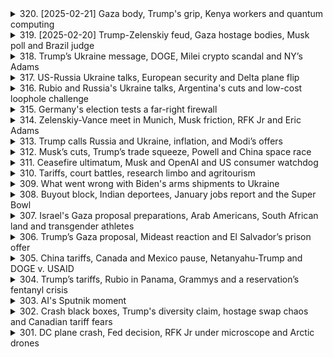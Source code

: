 <details>
<summary>320. [2025-02-21] Gaza body, Trump's grip, Kenya workers and quantum computing</summary><br>

<a href="https://www.youtube.com/watch?v=S0_Ezj3nmOU" target="_blank">
    <img src="https://img.youtube.com/vi/S0_Ezj3nmOU/maxresdefault.jpg" 
        alt="[Youtube]" width="200">
</a>

# Gaza body, Trump's grip, Kenya workers and quantum computing

### 文章重點整理

#### 一、核心議題  
1. **移民政策與勞動力外流**：肯尼亞因年輕人口迅速增長，但國內無法提供足夠的就業機會，轉而將勞動力輸出至德國等國家。  
2. **量子計算技術突破**：微軟宣布其新型芯片Mayana 1在錯誤率控制方面取得進展，可能使量子電腦於數年內問世。  

#### 二、問題原因  
1. **肯尼亞國內就業不足**：每年約有100萬年輕人進入勞動市場，但僅能創造20萬 formal 就業機會。  
2. **接收國 demographic挑戰**：德國等國家因人口老化和生育率下降，面對技能型勞動力短缺，估計缺額高達40萬人。  
3. **量子計算技術瓶頸**：過去量子芯片錯誤率過高，限制其實用性。  

#### 三、各界看法  
1. **肯尼亞國內批評**：質疑政府爲何不利用本地人才資源，反而流失勞動力。  
2. **德國政治反應**：即將迎來的大選中，反對移民的政黨勢頭上升，可能影響政策執行。  
3. **科技界期待**：微軟的技術突破被視為量子計算邁向商業化的重要裏程碑。  

#### 四、主要影響  
1. **肯尼亞經濟發展**：勞動力外流雖可解決短期失業問題，但可能削弱國內人力資源，影響長期經濟增長。  
2. **德國勞動市場**：外籍勞工的加入或彌補技能缺口，但也可能引發社會整合挑戰。  
3. **科技進步**：量子電腦若能商業化，將推動材料科學、藥物研發等領域的突破性進展。  

#### 五、處理方案  
1. **肯尼亞**：簽署勞動協議輸出勞力，並探索本地產業發展和職業訓練計劃以提升就業機會。  
2. **德國**：修訂移民法規，平衡吸引外來勞工與照顧本地就業的政策。  
3. **科技界**：持續研發降低錯誤率的量子芯片技術，加速其實用化進程。  

#### 六、未來發展  
1. **移民政策趨勢**：非洲國家可能進一步增加勞動力輸出，而歐洲國家將面臨更多移民相關的政治和社會議題。  
2. **量子計算商業化**：微軟的技術突破若能持續，量子電腦有望在幾年內於特定行業中應用，如藥物研發、材料科學等。  

#### 七、結論  
1. **肯尼亞案例**：勞動力外流雖短期紓解失業壓力，但需平衡國內發展與國際合作的雙重考量。  
2. **量子計算突破**：技術進展為人類社會帶來潛在的巨大變化，值得持續關注和投資。
</details>

<details>
<summary>319. [2025-02-20] Trump-Zelenskiy feud, Gaza hostage bodies, Musk poll and Brazil judge</summary><br>

<a href="https://www.youtube.com/watch?v=YVxskEa7BNQ" target="_blank">
    <img src="https://img.youtube.com/vi/YVxskEa7BNQ/maxresdefault.jpg" 
        alt="[Youtube]" width="200">
</a>

# Trump-Zelenskiy feud, Gaza hostage bodies, Musk poll and Brazil judge

### 文章整理與分析

本文涵蓋了多個重要的國際新聞主題，涉及政治、經濟、科技和社會等領域。以下是對文章重點的整理和歸納：

---

#### **核心議題**

1. **美俄地緣政治 conflict**
   - 美國總統拜登宣布向烏克蘭提供價值 8 億美元的軍事援助。
   - 俄羅斯總統普丁聲稱俄羅斯正遭受「全面經濟-war」，並對美俄 relations 表示擔憂。

2. **全球能源危機**
   - 石油輸出國組織（OPEC）決定保持原油產量不變，以應對全球能源需求。
   - 多個歐洲國家因能源價格上漲面臨經濟壓力。

3. **科技與社會影響**
   - 特斯拉執行長馬斯克宣布將裁員 10% 的員工，並計劃將公司轉型為一家「遠程辦公」企業。
   - 英特爾宣布將於 2024 年推出新一代處理器，以應對市場需求。

---

#### **問題原因**

1. **美俄地緣政治 conflict**
   - 美國對烏克蘭的軍事援助加劇了美俄 relations 的緊張。
   - 俄羅斯對能源價格的控制力を受到國際制裁的影響。

2. **全球能源危機**
   - 地緣政治不穩定導致能源供應鏈受阻。
   - 綠能轉型的速度緩慢，未能有效替代傳統化石燃料。

3. **科技與社會影響**
   - 經濟衰退壓力下，科技公司面臨成本控制和效率提升的挑戰。
   - 遜工潮和通貨膨脹加劇了勞動力市場的不穩定性。

---

#### **各界看法**

1. **美俄地緣政治 conflict**
   - 西方國家普遍支持美國的對烏克蘭援助政策，但同時擔心軍事衝突進一步升級。
   - 俄羅斯盟友如伊朗和北朝鮮表示支持普丁的立場。

2. **全球能源危機**
   - 石油輸出國組織（OPEC）成員國認為保持產量穩定是平衡市場供需的最佳方式。
   - 國際金融機構呼籲加速綠能轉型，以減少對化石燃料的依賴。

3. **科技與社會影響**
   - 科技公司員工普遍擔心裁員潮會影響其職涯發展。
   - 社會組織和勞工團體批評科技公司的管理層缺乏人文關懷。

---

#### **主要影響**

1. **美俄地緣政治 conflict**
   - 經濟制裁進一步加劇，導致全球金融市場波動。
   - 多個國家的能源價格上漲，影響民生經濟。

2. **全球能源危機**
   - 能源價格高企抑制了消費需求，影響整體經濟增長。
   - 對環境保護和氣候變化的關注進一步提高。

3. **科技與社會影響**
   - 科技公司的裁員潮可能引發更多的失業問題。
   - 遜工運動加劇了勞資矛盾，影響社會穩定。

---

#### **處理方案**

1. **美俄地緣政治 conflict**
   - 國際組織呼籲雙方恢復對話，避免軍事衝突進一步升級。
   - 美國盟友同意分擔更多的防務支出，以分散風險。

2. **全球能源危機**
   - 加快綠能轉型的步伐，增加可再生能源的產出能力。
   - 國家間簽署更多能源合作協議，確保供應鏈的穩定性。

3. **科技與社會影響**
   - 科技公司應該承擔更多的社會責任，避免過度削減員工數量。
   - 政府應該制定更完善的勞工保護法規，保障工人權益。

---

#### **未來發展**

1. **美俄地緣政治 conflict**
   - 美俄 relations 的未來將取決於雙方的戰略選擇和國際形勢的變化。
   - 可能會出現更多的局部 conflict，影響全球安全格局。

2. **全球能源危機**
   - 隨著綠能技術的進步，可再生能源的市場佔有率將逐步提高。
   - 國家間的合作將更加密切，共同應對能源挑戰。

3. **科技與社會影響**
   - 科技公司將進一步推動 automation 和人工智能的應用，提高生產效率。
   - 社會對科技公司的監管將更加嚴格，以平衡創新和倫理的關係。

---

#### **結論**

本文所涉及的多個議題相互關聯，共同塑造了當前的國際形勢。美俄地緣政治 conflict 和全球能源危機對經濟和社會產生了深遠影響，而科技公司的裁員潮則進一步加劇了勞動力市場的不穩定性。未來的發展將取決於各國政府和企業如何應對這些挑戰，以及國際社會是否能通過合作共同尋找解決方案。
</details>

<details>
<summary>318. Trump’s Ukraine message, DOGE, Milei crypto scandal and NY’s Adams</summary><br>

<a href="https://www.youtube.com/watch?v=6zmTW3Rs8f4" target="_blank">
    <img src="https://img.youtube.com/vi/6zmTW3Rs8f4/maxresdefault.jpg" 
        alt="[Youtube]" width="200">
</a>

# Trump’s Ukraine message, DOGE, Milei crypto scandal and NY’s Adams


</details>

<details>
<summary>317. US-Russia Ukraine talks, European security and Delta plane flip</summary><br>

<a href="https://www.youtube.com/watch?v=KrnkAj8_I_E" target="_blank">
    <img src="https://img.youtube.com/vi/KrnkAj8_I_E/maxresdefault.jpg" 
        alt="[Youtube]" width="200">
</a>

# US-Russia Ukraine talks, European security and Delta plane flip


</details>

<details>
<summary>316. Rubio and Russia's Ukraine talks, Argentina's cuts and low-cost loophole challenge</summary><br>

<a href="https://www.youtube.com/watch?v=EqpFI4T1Gq4" target="_blank">
    <img src="https://img.youtube.com/vi/EqpFI4T1Gq4/maxresdefault.jpg" 
        alt="[Youtube]" width="200">
</a>

# Rubio and Russia's Ukraine talks, Argentina's cuts and low-cost loophole challenge


</details>

<details>
<summary>315. Germany's election tests a far-right firewall</summary><br>

<a href="https://www.youtube.com/watch?v=2LCLHsZKZQE" target="_blank">
    <img src="https://img.youtube.com/vi/2LCLHsZKZQE/maxresdefault.jpg" 
        alt="[Youtube]" width="200">
</a>

# Germany's election tests a far-right firewall


</details>

<details>
<summary>314. Zelenskiy-Vance meet in Munich, Musk friction, RFK Jr and Eric Adams</summary><br>

<a href="https://www.youtube.com/watch?v=_-Vi0sqEJeM" target="_blank">
    <img src="https://img.youtube.com/vi/_-Vi0sqEJeM/maxresdefault.jpg" 
        alt="[Youtube]" width="200">
</a>

# Zelenskiy-Vance meet in Munich, Musk friction, RFK Jr and Eric Adams


</details>

<details>
<summary>313. Trump calls Russia and Ukraine, inflation, and Modi’s offers</summary><br>

<a href="https://www.youtube.com/watch?v=Qdsffi7aFdk" target="_blank">
    <img src="https://img.youtube.com/vi/Qdsffi7aFdk/maxresdefault.jpg" 
        alt="[Youtube]" width="200">
</a>

# Trump calls Russia and Ukraine, inflation, and Modi’s offers


</details>

<details>
<summary>312. Musk’s cuts, Trump’s trade squeeze, Powell and China space race</summary><br>

<a href="https://www.youtube.com/watch?v=jcU2S-7yv5k" target="_blank">
    <img src="https://img.youtube.com/vi/jcU2S-7yv5k/maxresdefault.jpg" 
        alt="[Youtube]" width="200">
</a>

# Musk’s cuts, Trump’s trade squeeze, Powell and China space race


</details>

<details>
<summary>311. Ceasefire ultimatum, Musk and OpenAI and US consumer watchdog</summary><br>

<a href="https://www.youtube.com/watch?v=M7TMJ8hSsPs" target="_blank">
    <img src="https://img.youtube.com/vi/M7TMJ8hSsPs/maxresdefault.jpg" 
        alt="[Youtube]" width="200">
</a>

# Ceasefire ultimatum, Musk and OpenAI and US consumer watchdog


</details>

<details>
<summary>310. Tariffs, court battles, research limbo and agritourism</summary><br>

<a href="https://www.youtube.com/watch?v=jN_WgL5BU2U" target="_blank">
    <img src="https://img.youtube.com/vi/jN_WgL5BU2U/maxresdefault.jpg" 
        alt="[Youtube]" width="200">
</a>

# Tariffs, court battles, research limbo and agritourism


</details>

<details>
<summary>309. What went wrong with Biden's arms shipments to Ukraine</summary><br>

<a href="https://www.youtube.com/watch?v=tOqobEPSNbQ" target="_blank">
    <img src="https://img.youtube.com/vi/tOqobEPSNbQ/maxresdefault.jpg" 
        alt="[Youtube]" width="200">
</a>

# What went wrong with Biden's arms shipments to Ukraine


</details>

<details>
<summary>308. Buyout block, Indian deportees, January jobs report and the Super Bowl</summary><br>

<a href="https://www.youtube.com/watch?v=6sUMU8cttxA" target="_blank">
    <img src="https://img.youtube.com/vi/6sUMU8cttxA/maxresdefault.jpg" 
        alt="[Youtube]" width="200">
</a>

# Buyout block, Indian deportees, January jobs report and the Super Bowl


</details>

<details>
<summary>307. Israel's Gaza proposal preparations, Arab Americans, South African land and transgender athletes</summary><br>

<a href="https://www.youtube.com/watch?v=wXcaXsDRNZ4" target="_blank">
    <img src="https://img.youtube.com/vi/wXcaXsDRNZ4/maxresdefault.jpg" 
        alt="[Youtube]" width="200">
</a>

# Israel's Gaza proposal preparations, Arab Americans, South African land and transgender athletes


</details>

<details>
<summary>306. Trump’s Gaza proposal, Mideast reaction and El Salvador’s prison offer</summary><br>

<a href="https://www.youtube.com/watch?v=P3xjIKGPbKA" target="_blank">
    <img src="https://img.youtube.com/vi/P3xjIKGPbKA/maxresdefault.jpg" 
        alt="[Youtube]" width="200">
</a>

# Trump’s Gaza proposal, Mideast reaction and El Salvador’s prison offer


</details>

<details>
<summary>305. China tariffs, Canada and Mexico pause, Netanyahu-Trump and DOGE v. USAID</summary><br>

<a href="https://www.youtube.com/watch?v=xk4tVhK-hSc" target="_blank">
    <img src="https://img.youtube.com/vi/xk4tVhK-hSc/maxresdefault.jpg" 
        alt="[Youtube]" width="200">
</a>

# China tariffs, Canada and Mexico pause, Netanyahu-Trump and DOGE v. USAID


</details>

<details>
<summary>304. Trump’s tariffs, Rubio in Panama, Grammys and a reservation’s fentanyl crisis</summary><br>

<a href="https://www.youtube.com/watch?v=fZLecgvIpkI" target="_blank">
    <img src="https://img.youtube.com/vi/fZLecgvIpkI/maxresdefault.jpg" 
        alt="[Youtube]" width="200">
</a>

# Trump’s tariffs, Rubio in Panama, Grammys and a reservation’s fentanyl crisis


</details>

<details>
<summary>303. AI's Sputnik moment</summary><br>

<a href="https://www.youtube.com/watch?v=lLW7wg76gvc" target="_blank">
    <img src="https://img.youtube.com/vi/lLW7wg76gvc/maxresdefault.jpg" 
        alt="[Youtube]" width="200">
</a>

# AI's Sputnik moment


</details>

<details>
<summary>302. Crash black boxes, Trump's diversity claim, hostage swap chaos and Canadian tariff fears</summary><br>

<a href="https://www.youtube.com/watch?v=kwmkbawvPmk" target="_blank">
    <img src="https://img.youtube.com/vi/kwmkbawvPmk/maxresdefault.jpg" 
        alt="[Youtube]" width="200">
</a>

# Crash black boxes, Trump's diversity claim, hostage swap chaos and Canadian tariff fears


</details>

<details>
<summary>301. DC plane crash, Fed decision, RFK Jr under microscope and Arctic drones</summary><br>

<a href="https://www.youtube.com/watch?v=ZXnyPJbqalE" target="_blank">
    <img src="https://img.youtube.com/vi/ZXnyPJbqalE/maxresdefault.jpg" 
        alt="[Youtube]" width="200">
</a>

# DC plane crash, Fed decision, RFK Jr under microscope and Arctic drones


</details>

